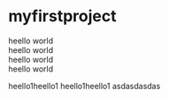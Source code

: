 # myfirstproject

heello world  
heello world  
heello world  
heello world  

heello1heello1
heello1heello1
asdasdasdas
